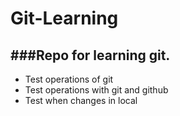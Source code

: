 Git-Learning
============

###Repo for learning git.
---
* Test operations of git
* Test operations with git and github
* Test when changes in local

